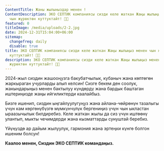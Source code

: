 ```yaml
---
ContentTitle: Жаны жылыныздар менен !
ContentDescription: ЭКО СЕПТИК компаниясы сизди келе жаткан Жаңы жылыңыз менен
  чын жүрөктөн куттуктайт! 🎄✨
featured: 0
titleImage: /media/uploads/2-2.jpg
date: 2024-12-31T15:04:00+06:00
sitemap:
  changefreq: daily
  disable: true
title: ЭКО СЕПТИК компаниясы сизди келе жаткан Жаңы жылыңыз менен чын жүрөктөн
  куттуктайт! 🎄✨
description: ЭКО СЕПТИК компаниясы сизди келе жаткан Жаңы жылыңыз менен чын
  жүрөктөн куттуктайт! 🎄✨
---
```



2024-жыл сиздин жашооңузга бакубатчылык, кубаныч жана көптөгөн жаркыраган учурларды алып келсин!
Сизге бекем ден соолук, жакындарыңыз менен бактылуу күндөрдү жана бардык баштаган иштериңизде жаңы ийгиликтерди каалайбыз.

Бизге ишенип, сиздин ыңгайлуулугуңуз жана айлана-чөйрөнүн тазалыгы үчүн кам көргөнүбүзгө мүмкүнчүлүк бергениңиз үчүн чын ыкластан ыраазычылык билдиребиз.
Келе жаткан жылы да сиз үчүн иштөөнү улантып, мыкты чечимдерди жана кызматтарды сунуштай беребиз.

Үйүңүздө ар дайым жылуулук, гармония жана эртеңки күнгө болгон ишеним болсун!

**Каалоо менен,
Сиздин ЭКО СЕПТИК командаңыз.**
